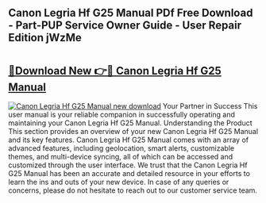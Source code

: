 ## Canon Legria Hf G25 Manual PDf Free Download - Part-PUP Service Owner Guide - User Repair Edition jWzMe

# <h2><a href="http://cf28134.oget.top/?id=Canon+Legria+Hf+G25+Manual">🔗Download New 👉🔴 Canon Legria Hf G25 Manual</a></h2>

[![Canon Legria Hf G25 Manual new download](https://i.imgur.com/5g1atiW.png)](http://cf28134.oget.top/?id=Canon+Legria+Hf+G25+Manual)
Your Partner in Success This user manual is your reliable companion in successfully operating and maintaining your Canon Legria Hf G25 Manual. Understanding the Product This section provides an overview of your new Canon Legria Hf G25 Manual and its key features. Canon Legria Hf G25 Manual comes with an array of advanced features, including geolocation, smart alerts, customizable themes, and multi-device syncing, all of which can be accessed and customized through the user interface. We trust that the Canon Legria Hf G25 Manual has been an accurate and detailed resource in your efforts to learn the ins and outs of your new device. In case of any queries or concerns, please do not hesitate to reach out to our customer service team.
